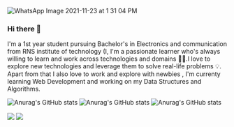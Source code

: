 ![WhatsApp Image 2021-11-23 at 1 31 04 PM](https://user-images.githubusercontent.com/93251792/142988982-4f011561-f364-4c71-b694-83f2745484fc.jpg)




### Hi there 👋

I'm a 1st year student pursuing Bachelor's in Electronics and communication from RNS institute of technology  (I, I'm a
passionate learner who's always willing to learn and work across technologies and domains 👨‍💻.I love to explore new technologies and
leverage them to solve real-life problems 💡. Apart from that I also love to work and explore with newbies
, I'm currenty learning Web
Development and working on my Data Structures and Algorithms.

<!--
**Parmeshramsekar/parmeshramsekar** is a ✨ _special_ ✨ repository because its `README.md` (this file) appears on your GitHub profile.

Here are some ideas to get you started:

- 🔭 I’m currently working on ...something
- 🌱 I’m currently learning ...
- 👯 I’m looking to collaborate on ...
- 🤔 I’m looking for help with ...
- 💬 Ask me about ...
- 📫 How to reach me: ...
- 😄 Pronouns: ...
- ⚡ Fun fact: ...
-->
![Anurag's GitHub stats](https://github-readme-stats.vercel.app/api?username=parmeshramsekar&count_private=true)
![Anurag's GitHub stats](https://github-readme-stats.vercel.app/api?username=parmeshramsekar&show_icons=true)
![Anurag's GitHub stats](https://github-readme-stats.vercel.app/api?username=parmeshramsekar&show_icons=true&theme=radical)
 

  <img align="center" src="https://github-readme-stats.vercel.app/api/pin/?username=parmeshramsekar&repo=github-readme-stats" />
</a>
<a href="https://github.com/anuraghazra/convoychat">
  <img align="center" src="https://github-readme-stats.vercel.app/api/pin/?username=parmeshramsekar&repo=convoychat" />
</a>

